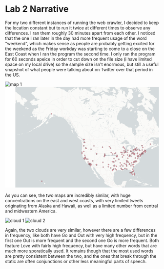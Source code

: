 # Lab 2 Narrative

For my two different instances of running the web crawler, I decided to keep the location constant but to run it twice at different times to observe any differences.  I ran them roughly 30 minutes apart from each other.  I noticed that the one I ran later in the day had more frequent usage of the word "weekend", which makes sense as people are probably getting excited for the weekend as the Friday workday was starting to come to a close on the East Coast when I ran the program the second time.   I only ran the program for 60 seconds apeice in order to cut down on the file size (i have limited space on my local drive) so the sample size isn't enormous, but still a useful snapshot of what people were talking about on Twitter over that period in the US.

![map 1](lab2/img/map1.png)
![map 2](/img/map2.png)

As you can see, the two maps are incredibly similar, with huge concentrations on the east and west coasts, with very limited tweets originating from Alaska and Hawaii, as well as a limited number from central and midwestern America.

![cloud 1](/lab2/img/cloud2.png)
![cloud 2](\lab2\img\cloud2.png)

Again, the two clouds are very similar, however there are a few differences in frequency, like both have Go and Out with very high frequency, but in the first one Out is more frequent and the second one Go is more frequent.  Both feature Love with fairly high frequency, but have many other words that are much more sporatically used.  It remains though that the most used words are pretty consistent between the two, and the ones that break through the static are often conjunctions or other less meaningful parts of speech.